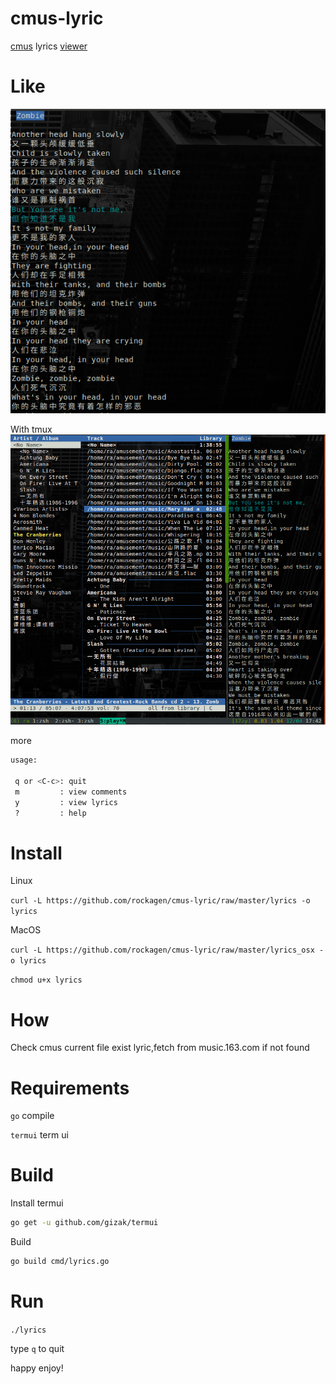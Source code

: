 # cmus-lyric
[cmus](https://cmus.github.io/) lyrics [viewer](https://asciinema.org/a/69vGAibC1uvkDBR7WuSecbydd)


# Like
![](./png/b.png)

With tmux 
![](./png/a.png)

more
```bash
usage:

 q or <C-c>: quit
 m         : view comments
 y         : view lyrics
 ?         : help


```


# Install
Linux

`curl -L https://github.com/rockagen/cmus-lyric/raw/master/lyrics -o lyrics`

MacOS

`curl -L https://github.com/rockagen/cmus-lyric/raw/master/lyrics_osx -o lyrics`


`chmod u+x lyrics`


# How
Check cmus current file exist lyric,fetch from music.163.com if not found

# Requirements
`go` compile 

`termui` term ui


# Build
Install termui
```bash
go get -u github.com/gizak/termui
```

Build
```bash
go build cmd/lyrics.go
```

# Run
`./lyrics`

type `q` to quit


happy enjoy!
